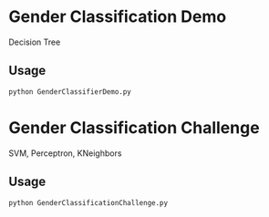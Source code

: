 # Gender Classification Demo
Decision Tree

## Usage

```
python GenderClassifierDemo.py
```

# Gender Classification Challenge
SVM, Perceptron, KNeighbors

## Usage

```
python GenderClassificationChallenge.py
```
